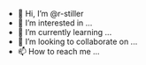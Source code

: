 - 👋 Hi, I’m @r-stiller
- 👀 I’m interested in ...
- 🌱 I’m currently learning ...
- 💞️ I’m looking to collaborate on ...
- 📫 How to reach me ...

<!---
FrostmourneHungers/FrostmourneHungers is a ✨ special ✨ repository because its `README.md` (this file) appears on your GitHub profile.
You can click the Preview link to take a look at your changes.
--->
